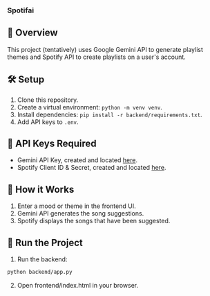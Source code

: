 ### Spotifai

## 🚀 Overview

This project (tentatively) uses Google Gemini API to generate playlist themes and Spotify API to create playlists on a user's account.

## 🛠️ Setup

1. Clone this repository.
2. Create a virtual environment: `python -m venv venv`.
3. Install dependencies: `pip install -r backend/requirements.txt`.
4. Add API keys to `.env`.

## 🔑 API Keys Required

- Gemini API Key, created and located [here](https://aistudio.google.com/app/apikey).
- Spotify Client ID & Secret, created and located [here](https://developer.spotify.com/dashboard).

## 🎵 How it Works

1. Enter a mood or theme in the frontend UI.
2. Gemini API generates the song suggestions.
3. Spotify displays the songs that have been suggested.

## 📝 Run the Project

1. Run the backend:

```bash
python backend/app.py
```

2. Open frontend/index.html in your browser.
